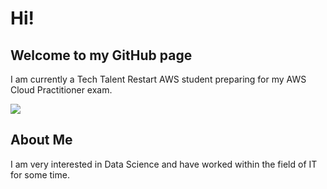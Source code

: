 
<html>
  <h1> Hi! </h1>
  <h2>Welcome to my GitHub page</h2>
  <p> I am currently a Tech Talent Restart AWS student preparing for my AWS Cloud Practitioner exam.</p>
  <img src ="https://media-exp1.licdn.com/dms/image/C5603AQHU40lisaWyew/profile-displayphoto-shrink_800_800/0/1578576184153?e=1630540800&v=beta&t=YievjOXg6rD_yyH3qdUcJ3exKputz5UDK_gDfi1HQic">
  <h2>About Me</h2>
  <p>I am very interested in Data Science and have worked within the field of IT for some time. </p>
  </html>
